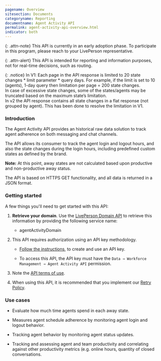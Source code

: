 ```yaml
---
pagename: Overview
sitesection: Documents
categoryname: Reporting
documentname: Agent Activity API
permalink: agent-activity-api-overview.html
indicator: both
---
```


{: .attn-note}
This API is currently in an early adoption phase. To participate in this program, please reach to your LivePerson representative.

{: .attn-alert}
This API is intended for reporting and information purposes, not for real-time decisions, such as routing.


{: .notice}
In V1: Each page in the API response is limited to 20 state changes * limit parameter * query days. For example, if the limit is set to 10 (agents), 1-day query then limitation per page = 200 state changes. <br/>
In case of excessive state changes, some of the states/agents may be truncated based on the maximum state’s limitation. <br/>
In v2 the API response contains all state changes in a flat response (not grouped by agent). This has been done to resolve the limitation in V1.

### Introduction

The Agent Activity API provides an historical raw data solution to track agent adherence on both messaging and chat channels.

The API allows its consumer to track the agent login and logout hours, and also the state changes during the login hours, including predefined custom states as defined by the brand.

**Note:** At this point, away states are not calculated based upon productive and non-productive away status.

The API is based on HTTPS GET functionality, and all data is returned in a JSON format.

### Getting started

A few things you'll need to get started with this API:

1. **Retrieve your domain**. Use the [LivePerson Domain API](agent-domain-domain-api.html) to retrieve this information by providing the following service name:

	* agentActivityDomain

2. This API requires authorization using an API key methodology.

	* [Follow the instructions](guides-gettingstarted.html), to create and use an API key.

	* To access this API, the API key must have the `Data → Workforce Management → Agent Activity API` permission.

3. Note the [API terms of use](https://www.liveperson.com/policies/terms-of-use).

4. When using this API, it is recommended that you implement our [Retry Policy](guides-retry-policy.html).

### Use cases

* Evaluate how much time agents spend in each away state.

* Measures agent schedule adherence by monitoring agent login and logout behavior.

* Tracking agent behavior by monitoring agent status updates.

* Tracking and assessing agent and team productivity and correlating against other productivity metrics (e.g. online hours, quantity of closed conversations.